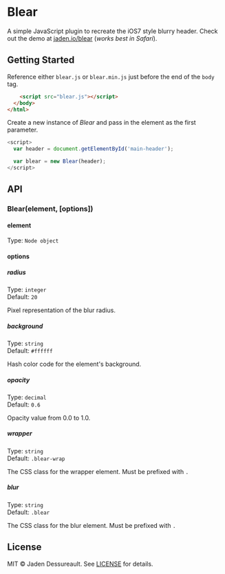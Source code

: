 # Blear

A simple JavaScript plugin to recreate the iOS7 style blurry header. Check out the demo at [jaden.io/blear](http://jaden.io/blear) (*works best in Safari*).

## Getting Started

Reference either `blear.js` or `blear.min.js` just before the end of the `body` tag.

```html
    <script src="blear.js"></script>
  </body>
</html>
```

Create a new instance of *Blear* and pass in the element as the first parameter.

```js
<script>
  var header = document.getElementById('main-header');

  var blear = new Blear(header);
</script>
```

## API

### Blear(element, [options])

#### element

Type: `Node object`

#### options

##### radius

Type: `integer`  
Default: `20`

Pixel representation of the blur radius.

##### background

Type: `string`  
Default: `#ffffff`

Hash color code for the element's background.

##### opacity

Type: `decimal`  
Default: `0.6`

Opacity value from 0.0 to 1.0.

##### wrapper

Type: `string`  
Default: `.blear-wrap`

The CSS class for the wrapper element. Must be prefixed with `.`

##### blur

Type: `string`  
Default: `.blear`

The CSS class for the blur element. Must be prefixed with `.`

## License

MIT © Jaden Dessureault. See [LICENSE](LICENSE) for details.
